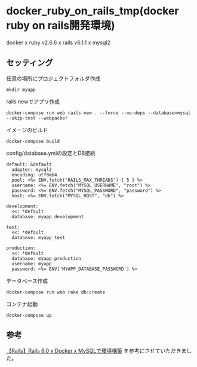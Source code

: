 # docker_ruby_on_rails_tmp(docker ruby on rails開発環境)
docker x ruby v2.6.6 x rails v6.1.1 x mysql2

## セッティング
任意の場所にプロジェクトフォルダ作成
```
mkdir myapp
```

rails newでアプリ作成
```
docker-compose run web rails new . --force --no-deps --database=mysql --skip-test --webpacker
```

イメージのビルド
```
docker-compose build
```

config/database.ymlの設定とDB接続
```
default: &default
  adapter: mysql2
  encoding: utf8mb4
  pool: <%= ENV.fetch("RAILS_MAX_THREADS") { 5 } %>
  username: <%= ENV.fetch("MYSQL_USERNAME", "root") %>
  password: <%= ENV.fetch("MYSQL_PASSWORD", "password") %>
  host: <%= ENV.fetch("MYSQL_HOST", "db") %>

development:
  <<: *default
  database: myapp_development

test:
  <<: *default
  database: myapp_test

production:
  <<: *default
  database: myapp_production
  username: myapp
  password: <%= ENV['MYAPP_DATABASE_PASSWORD'] %>
```

データベース作成
```
docker-compose run web rake db:create
```

コンテナ起動
```
docker-compose up
```

## 参考
[【Rails】Rails 6.0 x Docker x MySQLで環境構築](https://qiita.com/nsy_13/items/9fbc929f173984c30b5d) を参考にさせていただきました。
